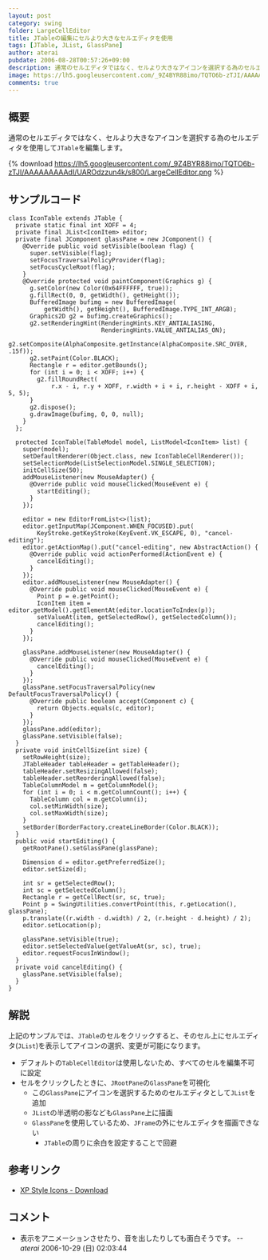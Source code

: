 ```yaml
---
layout: post
category: swing
folder: LargeCellEditor
title: JTableの編集にセルより大きなセルエディタを使用
tags: [JTable, JList, GlassPane]
author: aterai
pubdate: 2006-08-28T00:57:26+09:00
description: 通常のセルエディタではなく、セルより大きなアイコンを選択する為のセルエディタを使用してJTableを編集します。
image: https://lh5.googleusercontent.com/_9Z4BYR88imo/TQTO6b-zTJI/AAAAAAAAAdI/UAROdzzun4k/s800/LargeCellEditor.png
comments: true
---
```

## 概要
通常のセルエディタではなく、セルより大きなアイコンを選択する為のセルエディタを使用して`JTable`を編集します。

{% download https://lh5.googleusercontent.com/_9Z4BYR88imo/TQTO6b-zTJI/AAAAAAAAAdI/UAROdzzun4k/s800/LargeCellEditor.png %}

## サンプルコード
<pre class="prettyprint"><code>class IconTable extends JTable {
  private static final int XOFF = 4;
  private final JList&lt;IconItem&gt; editor;
  private final JComponent glassPane = new JComponent() {
    @Override public void setVisible(boolean flag) {
      super.setVisible(flag);
      setFocusTraversalPolicyProvider(flag);
      setFocusCycleRoot(flag);
    }
    @Override protected void paintComponent(Graphics g) {
      g.setColor(new Color(0x64FFFFFF, true));
      g.fillRect(0, 0, getWidth(), getHeight());
      BufferedImage bufimg = new BufferedImage(
          getWidth(), getHeight(), BufferedImage.TYPE_INT_ARGB);
      Graphics2D g2 = bufimg.createGraphics();
      g2.setRenderingHint(RenderingHints.KEY_ANTIALIASING,
                          RenderingHints.VALUE_ANTIALIAS_ON);
      g2.setComposite(AlphaComposite.getInstance(AlphaComposite.SRC_OVER, .15f));
      g2.setPaint(Color.BLACK);
      Rectangle r = editor.getBounds();
      for (int i = 0; i &lt; XOFF; i++) {
        g2.fillRoundRect(
            r.x - i, r.y + XOFF, r.width + i + i, r.height - XOFF + i, 5, 5);
      }
      g2.dispose();
      g.drawImage(bufimg, 0, 0, null);
    }
  };

  protected IconTable(TableModel model, ListModel&lt;IconItem&gt; list) {
    super(model);
    setDefaultRenderer(Object.class, new IconTableCellRenderer());
    setSelectionMode(ListSelectionModel.SINGLE_SELECTION);
    initCellSize(50);
    addMouseListener(new MouseAdapter() {
      @Override public void mouseClicked(MouseEvent e) {
        startEditing();
      }
    });

    editor = new EditorFromList&lt;&gt;(list);
    editor.getInputMap(JComponent.WHEN_FOCUSED).put(
        KeyStroke.getKeyStroke(KeyEvent.VK_ESCAPE, 0), "cancel-editing");
    editor.getActionMap().put("cancel-editing", new AbstractAction() {
      @Override public void actionPerformed(ActionEvent e) {
        cancelEditing();
      }
    });
    editor.addMouseListener(new MouseAdapter() {
      @Override public void mouseClicked(MouseEvent e) {
        Point p = e.getPoint();
        IconItem item = editor.getModel().getElementAt(editor.locationToIndex(p));
        setValueAt(item, getSelectedRow(), getSelectedColumn());
        cancelEditing();
      }
    });

    glassPane.addMouseListener(new MouseAdapter() {
      @Override public void mouseClicked(MouseEvent e) {
        cancelEditing();
      }
    });
    glassPane.setFocusTraversalPolicy(new DefaultFocusTraversalPolicy() {
      @Override public boolean accept(Component c) {
        return Objects.equals(c, editor);
      }
    });
    glassPane.add(editor);
    glassPane.setVisible(false);
  }
  private void initCellSize(int size) {
    setRowHeight(size);
    JTableHeader tableHeader = getTableHeader();
    tableHeader.setResizingAllowed(false);
    tableHeader.setReorderingAllowed(false);
    TableColumnModel m = getColumnModel();
    for (int i = 0; i &lt; m.getColumnCount(); i++) {
      TableColumn col = m.getColumn(i);
      col.setMinWidth(size);
      col.setMaxWidth(size);
    }
    setBorder(BorderFactory.createLineBorder(Color.BLACK));
  }
  public void startEditing() {
    getRootPane().setGlassPane(glassPane);

    Dimension d = editor.getPreferredSize();
    editor.setSize(d);

    int sr = getSelectedRow();
    int sc = getSelectedColumn();
    Rectangle r = getCellRect(sr, sc, true);
    Point p = SwingUtilities.convertPoint(this, r.getLocation(), glassPane);
    p.translate((r.width - d.width) / 2, (r.height - d.height) / 2);
    editor.setLocation(p);

    glassPane.setVisible(true);
    editor.setSelectedValue(getValueAt(sr, sc), true);
    editor.requestFocusInWindow();
  }
  private void cancelEditing() {
    glassPane.setVisible(false);
  }
}
</code></pre>

## 解説
上記のサンプルでは、`JTable`のセルをクリックすると、そのセル上にセルエディタ(`JList`)を表示してアイコンの選択、変更が可能になります。

- デフォルトの`TableCellEditor`は使用しないため、すべてのセルを編集不可に設定
- セルをクリックしたときに、`JRootPane`の`GlassPane`を可視化
    - この`GlassPane`にアイコンを選択するためのセルエディタとして`JList`を追加
    - `JList`の半透明の影なども`GlassPane`上に描画
    - `GlassPane`を使用しているため、`JFrame`の外にセルエディタを描画できない
        - `JTable`の周りに余白を設定することで回避

<!-- dummy comment line for breaking list -->

## 参考リンク
- [XP Style Icons - Download](https://xp-style-icons.en.softonic.com/)

<!-- dummy comment line for breaking list -->

## コメント
- 表示をアニメーションさせたり、音を出したりしても面白そうです。 -- *aterai* 2006-10-29 (日) 02:03:44

<!-- dummy comment line for breaking list -->
